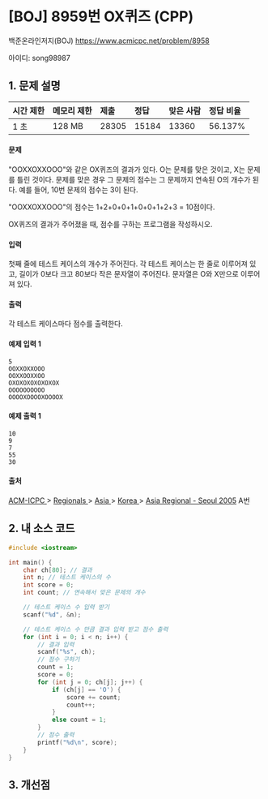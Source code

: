 # [BOJ] 8959번 OX퀴즈 (CPP)

백준온라인저지(BOJ) https://www.acmicpc.net/problem/8958

아이디: song98987



## 1. 문제 설명

| 시간 제한 | 메모리 제한 | 제출  | 정답  | 맞은 사람 | 정답 비율 |
| :-------- | :---------- | :---- | :---- | :-------- | :-------- |
| 1 초      | 128 MB      | 28305 | 15184 | 13360     | 56.137%   |

#### 문제

"OOXXOXXOOO"와 같은 OX퀴즈의 결과가 있다. O는 문제를 맞은 것이고, X는 문제를 틀린 것이다. 문제를 맞은 경우 그 문제의 점수는 그 문제까지 연속된 O의 개수가 된다. 예를 들어, 10번 문제의 점수는 3이 된다.

"OOXXOXXOOO"의 점수는 1+2+0+0+1+0+0+1+2+3 = 10점이다.

OX퀴즈의 결과가 주어졌을 때, 점수를 구하는 프로그램을 작성하시오.

#### 입력

첫째 줄에 테스트 케이스의 개수가 주어진다. 각 테스트 케이스는 한 줄로 이루어져 있고, 길이가 0보다 크고 80보다 작은 문자열이 주어진다. 문자열은 O와 X만으로 이루어져 있다.

#### 출력

각 테스트 케이스마다 점수를 출력한다.



#### 예제 입력 1

```
5
OOXXOXXOOO
OOXXOOXXOO
OXOXOXOXOXOXOX
OOOOOOOOOO
OOOOXOOOOXOOOOX
```

#### 예제 출력 1

```
10
9
7
55
30
```



#### 출처

[ACM-ICPC ](https://www.acmicpc.net/category/1)> [Regionals ](https://www.acmicpc.net/category/7)> [Asia ](https://www.acmicpc.net/category/42)> [Korea ](https://www.acmicpc.net/category/211)> [Asia Regional - Seoul 2005](https://www.acmicpc.net/category/detail/1067) A번



## 2. 내 소스 코드

```C++
#include <iostream>

int main() {
	char ch[80]; // 결과
	int n; // 테스트 케이스의 수
	int score = 0;
	int count; // 연속해서 맞은 문제의 개수

	// 테스트 케이스 수 입력 받기
	scanf("%d", &n);

	// 테스트 케이스 수 만큼 결과 입력 받고 점수 출력
	for (int i = 0; i < n; i++) {
		// 결과 입력
		scanf("%s", ch);
		// 점수 구하기
		count = 1;
		score = 0;
		for (int j = 0; ch[j]; j++) {
			if (ch[j] == 'O') {
				score += count;
				count++;
			}
			else count = 1;
		}
		// 점수 출력
		printf("%d\n", score);
	}
}
```



## 3. 개선점

